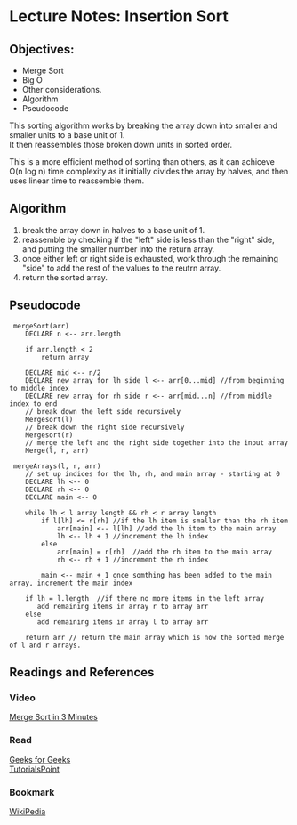 # Lecture Notes: Insertion Sort

## Objectives:   
- Merge Sort
- Big O
- Other considerations.
- Algorithm
- Pseudocode


This sorting algorithm works by breaking the array down into smaller and smaller units to a base unit of 1.  
It then reassembles those broken down units in sorted order.  

This is a more efficient method of sorting than others, as it can achiceve O(n log n) time complexity as it initially divides the array by halves, and then uses linear time to reassemble them.

## Algorithm  
1. break the array down in halves to a base unit of 1.
2. reassemble by checking if the "left" side is less than the "right" side, and putting the smaller number into the return array.
3. once either left or right side is exhausted, work through the remaining "side" to add the rest of the values to the reutrn array.
4. return the sorted array.


## Pseudocode
```
 mergeSort(arr)
    DECLARE n <-- arr.length
           
    if arr.length < 2 
        return array
        
    DECLARE mid <-- n/2
    DECLARE new array for lh side l <-- arr[0...mid] //from beginning to middle index
    DECLARE new array for rh side r <-- arr[mid...n] //from middle index to end
    // break down the left side recursively
    Mergesort(l)
    // break down the right side recursively
    Mergesort(r)
    // merge the left and the right side together into the input array
    Merge(l, r, arr)

 mergeArrays(l, r, arr)
    // set up indices for the lh, rh, and main array - starting at 0
    DECLARE lh <-- 0
    DECLARE rh <-- 0
    DECLARE main <-- 0

    while lh < l array length && rh < r array length
        if l[lh] <= r[rh] //if the lh item is smaller than the rh item
            arr[main] <-- l[lh] //add the lh item to the main array
            lh <-- lh + 1 //increment the lh index
        else
            arr[main] = r[rh]  //add the rh item to the main array
            rh <-- rh + 1 //increment the rh index
            
        main <-- main + 1 once somthing has been added to the main array, increment the main index

    if lh = l.length  //if there no more items in the left array
       add remaining items in array r to array arr
    else
       add remaining items in array l to array arr
       
    return arr // return the main array which is now the sorted merge of l and r arrays.

```
## Readings and References


### Video  
[Merge Sort in 3 Minutes](https://www.youtube.com/watch?v=4VqmGXwpLqc)

### Read  
[Geeks for Geeks](https://www.geeksforgeeks.org/merge-sort/)  
[TutorialsPoint](https://www.tutorialspoint.com/data_structures_algorithms/merge_sort_algorithm.htm)  

### Bookmark

[WikiPedia](https://en.wikipedia.org/wiki/Merge_sort)
